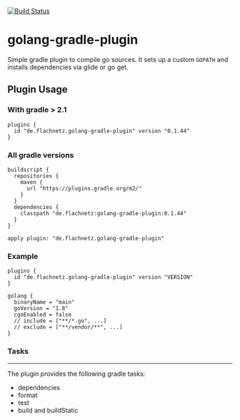 [![Build Status](https://travis-ci.org/flachnetz/golang-gradle-plugin.svg?branch=master)](https://travis-ci.org/flachnetz/golang-gradle-plugin)
# golang-gradle-plugin

Simple gradle plugin to compile go sources.
It sets up a custom `GOPATH` and installs dependencies via glide or go get.

## Plugin Usage

### With gradle > 2.1

```
plugins {
  id "de.flachnetz.golang-gradle-plugin" version "0.1.44"
}
```

### All gradle versions

```
buildscript {
  repositories {
    maven {
      url "https://plugins.gradle.org/m2/"
    }
  }
  dependencies {
    classpath "de.flachnetz:golang-gradle-plugin:0.1.44"
  }
}

apply plugin: "de.flachnetz.golang-gradle-plugin"
```

### Example

```
plugins {
  id "de.flachnetz.golang-gradle-plugin" version "VERSION"
}

golang {
  binaryName = "main"
  goVersion = "1.8"
  cgoEnabled = false
  // include = ["**/*.go", ...]
  // exclude = ["**/vendor/**", ...]
}

```

### Tasks
-----
The plugin provides the following gradle tasks:
* dependencies
* format
* test
* build and buildStatic
